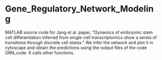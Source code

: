# Gene_Regulatory_Network_Modeling
MATLAB source code for Jang et al. paper, "Dynamics  of  embryonic stem  cell differentiation inferred from single-cell transcriptomics show a series of transitions through discrete cell states."
We infer the network and plot it in cytoscape and obtain the predictions using the output files of the code GRN_code. It calls other functions.  
